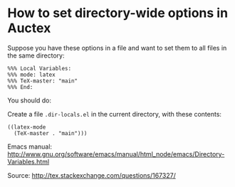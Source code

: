 # How to set directory-wide options in Auctex

Suppose you have these options in a file and want to set them to all files in the same directory:

    %%% Local Variables: 
    %%% mode: latex
    %%% TeX-master: "main"
    %%% End:

You should do:

Create a file `.dir-locals.el` in the current directory, with these contents:

    ((latex-mode
      (TeX-master . "main")))


Emacs manual: http://www.gnu.org/software/emacs/manual/html_node/emacs/Directory-Variables.html

Source: http://tex.stackexchange.com/questions/167327/
